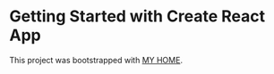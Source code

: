 # Getting Started with Create React App

This project was bootstrapped with [MY HOME](https://real-state-mern.web.app/).

